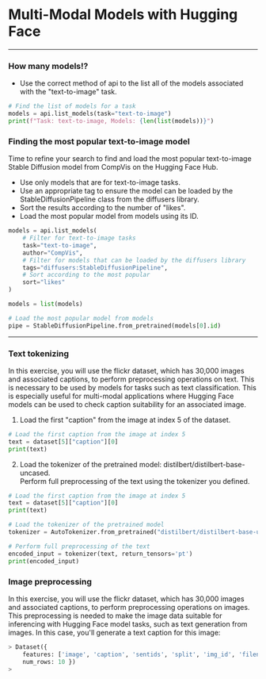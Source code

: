 # Multi-Modal Models with Hugging Face
---
### How many models!?
* Use the correct method of api to the list all of the models associated with the "text-to-image" task.
```python
# Find the list of models for a task
models = api.list_models(task="text-to-image")
print(f"Task: text-to-image, Models: {len(list(models))}")
```
### Finding the most popular text-to-image model
Time to refine your search to find and load the most popular text-to-image Stable Diffusion model from CompVis on the Hugging Face Hub.  
* Use only models that are for text-to-image tasks.
* Use an appropriate tag to ensure the model can be loaded by the StableDiffusionPipeline class from the diffusers library.
* Sort the results according to the number of "likes".
* Load the most popular model from models using its ID.
```python
models = api.list_models(
    # Filter for text-to-image tasks
    task="text-to-image",
    author="CompVis",
    # Filter for models that can be loaded by the diffusers library
    tags="diffusers:StableDiffusionPipeline",
    # Sort according to the most popular
    sort="likes"
)

models = list(models)

# Load the most popular model from models
pipe = StableDiffusionPipeline.from_pretrained(models[0].id)
```
---
### Text tokenizing
In this exercise, you will use the flickr dataset, which has 30,000 images and associated captions, to perform preprocessing operations on text. This is necessary to be used by models for tasks such as text classification. This is especially useful for multi-modal applications where Hugging Face models can be used to check caption suitability for an associated image.
1. Load the first "caption" from the image at index 5 of the dataset.
```python
# Load the first caption from the image at index 5
text = dataset[5]["caption"][0]
print(text)
```
2. Load the tokenizer of the pretrained model: distilbert/distilbert-base-uncased.  
Perform full preprocessing of the text using the tokenizer you defined.
```python
# Load the first caption from the image at index 5
text = dataset[5]["caption"][0]
print(text)

# Load the tokenizer of the pretrained model
tokenizer = AutoTokenizer.from_pretrained("distilbert/distilbert-base-uncased")

# Perform full preprocessing of the text
encoded_input = tokenizer(text, return_tensors='pt')
print(encoded_input)
```
### Image preprocessing
In this exercise, you will use the flickr dataset, which has 30,000 images and associated captions, to perform preprocessing operations on images. This preprocessing is needed to make the image data suitable for inferencing with Hugging Face model tasks, such as text generation from images. In this case, you'll generate a text caption for this image:
```python
> Dataset({
    features: ['image', 'caption', 'sentids', 'split', 'img_id', 'filename'],
    num_rows: 10 })
>
```
